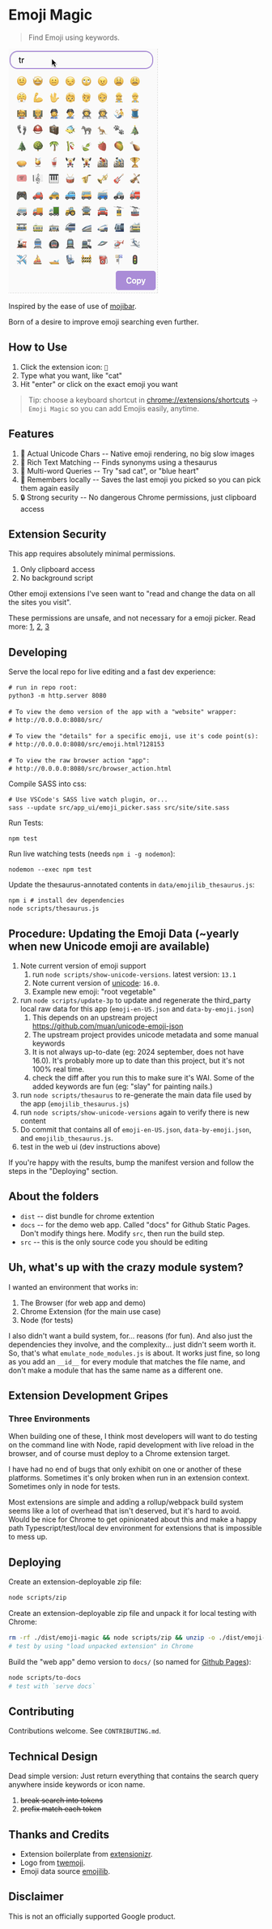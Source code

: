 # Emoji Magic

> Find Emoji using keywords.

![gif in action](./screenshots/demo.gif?raw=true)

Inspired by the ease of use of [mojibar](https://github.com/muan/mojibar).

Born of a desire to improve emoji searching even further.

## How to Use

1. Click the extension icon: `🔮`
2. Type what you want, like "cat"
3. Hit "enter" or click on the exact emoji you want

> Tip: choose a keyboard shortcut in [chrome://extensions/shortcuts](chrome://extensions/shortcuts) -> `Emoji Magic` so you can add Emojis easily, anytime.

## Features

1. 🔧 Actual Unicode Chars -- Native emoji rendering, no big slow images
2. 📘 Rich Text Matching -- Finds synonyms using a thesaurus
3. 🔗 Multi-word Queries -- Try "sad cat", or "blue heart"
4. 🧠 Remembers locally -- Saves the last emoji you picked so you can pick them again easily
5. 🔒 Strong security -- No dangerous Chrome permissions, just clipboard access

## Extension Security

This app requires absolutely minimal permissions.

1. Only clipboard access
1. No background script

Other emoji extensions I've seen want to "read and change the data on all the sites you visit".

These permissions are unsafe, and not necessary for a emoji picker. Read more: [1], [2], [3]

## Developing

Serve the local repo for live editing and a fast dev experience:

```
# run in repo root:
python3 -m http.server 8080

# To view the demo version of the app with a "website" wrapper:
# http://0.0.0.0:8080/src/

# To view the "details" for a specific emoji, use it's code point(s):
# http://0.0.0.0:8080/src/emoji.html?128153

# To view the raw browser action "app":
# http://0.0.0.0:8080/src/browser_action.html
```

Compile SASS into css:

    # Use VSCode's SASS live watch plugin, or...
    sass --update src/app_ui/emoji_picker.sass src/site/site.sass

Run Tests:

    npm test

Run live watching tests (needs `npm i -g nodemon`):

    nodemon --exec npm test


Update the thesaurus-annotated contents in `data/emojilib_thesaurus.js`:

    npm i # install dev dependencies
    node scripts/thesaurus.js

## Procedure: Updating the Emoji Data (~yearly when new Unicode emoji are available)

1. Note current version of emoji support
    1. run `node scripts/show-unicode-versions`. latest version: `13.1`
    1. Note current version of [unicode](https://www.unicode.org/emoji/charts-16.0/emoji-released.html): `16.0`.
    1. Example new emoji: "root vegetable"
1. run `node scripts/update-3p` to update and regenerate the third_party local raw data for this app (`emoji-en-US.json` and `data-by-emoji.json`)
    1. This depends on an upstream project https://github.com/muan/unicode-emoji-json
    1. The upstream project provides unicode metadata and some manual keywords
    1. It is not always up-to-date (eg: 2024 september, does not have 16.0). It's probably more up to date than this project, but it's not 100% real time.
    1. check the diff after you run this to make sure it's WAI. Some of the added keywords are fun (eg: "slay" for painting nails.)
1. run `node scripts/thesaurus` to re-generate the main data file used by the app (`emojilib_thesaurus.js`)
1. run `node scripts/show-unicode-versions` again to verify there is new content
1. Do commit that contains all of `emoji-en-US.json`, `data-by-emoji.json`, and `emojilib_thesaurus.js`.
1. test in the web ui (dev instructions above)

If you're happy with the results, bump the manifest version and follow the steps in the "Deploying" section.

## About the folders

* `dist` -- dist bundle for chrome extention
* `docs` -- for the demo web app. Called "docs" for Github Static Pages. Don't modify things here. Modify `src`, then run the build step.
* `src` -- this is the only source code you should be editing

## Uh, what's up with the crazy module system?

I wanted an environment that works in:

1. The Browser (for web app and demo)
2. Chrome Extension (for the main use case)
3. Node (for tests)

I also didn't want a build system, for... reasons (for fun). And also just the dependencies they involve, and the complexity... just didn't seem worth it. So, that's what `emulate_node_modules.js` is about. It works just fine, so long as you add an `__id__` for every module that matches the file name, and don't make a module that has the same name as a different one.

## Extension Development Gripes

### Three Environments

When building one of these, I think most developers will want to do testing on the command line with Node, rapid development with live reload in the browser, and of course must deploy to a Chrome extension target.

I have had no end of bugs that only exhibit on one or another of these platforms. Sometimes it's only broken when run in an extension context. Sometimes only in node for tests.

Most extensions are simple and adding a rollup/webpack build system seems like a lot of overhead that isn't deserved, but it's hard to avoid. Would be nice for Chrome to get opinionated about this and make a happy path Typescript/test/local dev environment for extensions that is impossible to mess up.

## Deploying

Create an extension-deployable zip file:

```sh
node scripts/zip
```

Create an extension-deployable zip file and unpack it for local testing with Chrome:

```sh
rm -rf ./dist/emoji-magic && node scripts/zip && unzip -o ./dist/emoji-magic.zip -d ./dist/emoji-magic
# test by using "load unpacked extension" in Chrome
```

Build the "web app" demo version to `docs/` (so named for [Github Pages](https://help.github.com/en/github/working-with-github-pages/configuring-a-publishing-source-for-your-github-pages-site#choosing-a-publishing-source)):

```sh
node scripts/to-docs
# test with `serve docs`
```

## Contributing

Contributions welcome. See `CONTRIBUTING.md`.

## Technical Design

Dead simple version: Just return everything that contains the search query anywhere inside keywords or icon name.

1. ~~break search into tokens~~
2. ~~prefix match each token~~

## Thanks and Credits

* Extension boilerplate from [extensionizr](extensionizr.com).
* Logo from [twemoji](https://github.com/twitter/twemoji).
* Emoji data source [emojilib](https://github.com/muan/emojilib).

[1]: https://www.extrahop.com/company/blog/2018/fake-chrome-extension-threat-hunt/

[2]: https://www.wired.com/story/chrome-extension-malware/

[3]: https://krebsonsecurity.com/2018/09/browser-extensions-are-they-worth-the-risk/

## Disclaimer

This is not an officially supported Google product.